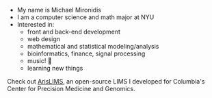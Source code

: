 - My name is Michael Mironidis
- I am a computer science and math major at NYU
- Interested in:
    * front and back-end development  
    * web design  
    * mathematical and statistical modeling/analysis
    * bioinformatics, finance, signal processing  
    * music! 🎹  
    * learning new things  
  
Check out [ArisLIMS](https://github.com/orgs/ColumbiaCPMG/repositories), an open-source LIMS I developed for Columbia's Center for Precision Medicine and Genomics.

<!---
mam1864/mam1864 is a ✨ special ✨ repository because its `README.md` (this file) appears on your GitHub profile.
You can click the Preview link to take a look at your changes.
--->
